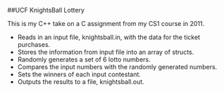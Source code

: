 ##UCF KnightsBall Lottery

This is my C++ take on a C assignment from my CS1 course in 2011.

+ Reads in an input file, knightsball.in, with the data for the ticket purchases.
+ Stores the information from input file into an array of structs.
+  Randomly generates a set of 6 lotto numbers.
+ Compares the input numbers with the randomly generated numbers.
+ Sets the winners of each input contestant.
+ Outputs the results to a file, knightsball.out.

